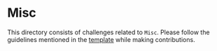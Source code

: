 # Misc

This directory consists of challenges related to `Misc`. Please follow the guidelines mentioned in the [template](../README.md) while making contributions.
